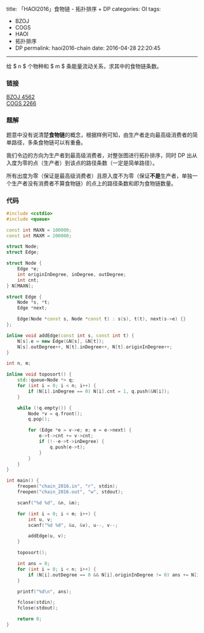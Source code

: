 title: 「HAOI2016」食物链 - 拓扑排序 + DP
categories: OI
tags: 
  - BZOJ
  - COGS
  - HAOI
  - 拓扑排序
  - DP
permalink: haoi2016-chain
date: 2016-04-28 22:20:45
---

给 $ n $ 个物种和 $ m $ 条能量流动关系，求其中的食物链条数。

<!-- more -->

### 链接
[BZOJ 4562](http://www.lydsy.com/JudgeOnline/problem.php?id=4562)  
[COGS 2266](http://cogs.top/cogs/problem/problem.php?pid=2266)

### 题解
题意中没有说清楚**食物链**的概念，根据样例可知，由生产者走向最高级消费者的简单路径，多条食物链可以有重叠。

我们令边的方向为生产者到最高级消费者，对整张图进行拓扑排序，同时 DP 出从入度为零的点（生产者）到该点的路径条数（一定是简单路径）。

所有出度为零（保证是最高级消费者）且原入度不为零（保证**不是**生产者，单独一个生产者没有消费者不算食物链）的点上的路径条数和即为食物链数量。

### 代码
```c++
#include <cstdio>
#include <queue>

const int MAXN = 100000;
const int MAXM = 200000;

struct Node;
struct Edge;

struct Node {
    Edge *e;
    int originInDegree, inDegree, outDegree;
    int cnt;
} N[MAXN];

struct Edge {
    Node *s, *t;
    Edge *next;

    Edge(Node *const s, Node *const t) : s(s), t(t), next(s->e) {}
};

inline void addEdge(const int s, const int t) {
    N[s].e = new Edge(&N[s], &N[t]);
    N[s].outDegree++, N[t].inDegree++, N[t].originInDegree++;
}

int n, m;

inline void toposort() {
    std::queue<Node *> q;
    for (int i = 0; i < n; i++) {
        if (N[i].inDegree == 0) N[i].cnt = 1, q.push(&N[i]);
    }

    while (!q.empty()) {
        Node *v = q.front();
        q.pop();

        for (Edge *e = v->e; e; e = e->next) {
            e->t->cnt += v->cnt;
            if (!--e->t->inDegree) {
                q.push(e->t);
            }
        }
    }
}

int main() {
    freopen("chain_2016.in", "r", stdin);
    freopen("chain_2016.out", "w", stdout);

    scanf("%d %d", &n, &m);

    for (int i = 0; i < m; i++) {
        int u, v;
        scanf("%d %d", &u, &v), u--, v--;

        addEdge(u, v);
    }

    toposort();

    int ans = 0;
    for (int i = 0; i < n; i++) {
        if (N[i].outDegree == 0 && N[i].originInDegree != 0) ans += N[i].cnt;
    }

    printf("%d\n", ans);

    fclose(stdin);
    fclose(stdout);

    return 0;
}
```
